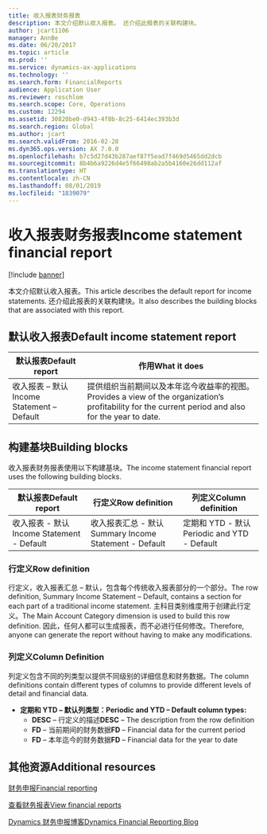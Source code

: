 ```yaml
---
title: 收入报表财务报表
description: 本文介绍默认收入报表。 还介绍此报表的关联构建块。
author: jcart1106
manager: AnnBe
ms.date: 06/20/2017
ms.topic: article
ms.prod: ''
ms.service: dynamics-ax-applications
ms.technology: ''
ms.search.form: FinancialReports
audience: Application User
ms.reviewer: roschlom
ms.search.scope: Core, Operations
ms.custom: 12294
ms.assetid: 30820be0-d943-4f8b-8c25-6414ec393b3d
ms.search.region: Global
ms.author: jcart
ms.search.validFrom: 2016-02-28
ms.dyn365.ops.version: AX 7.0.0
ms.openlocfilehash: b7c5d27d43b287aef87f5ead7f469d5465dd2dcb
ms.sourcegitcommit: 8b4b6a9226d4e5f66498ab2a5b4160e26dd112af
ms.translationtype: HT
ms.contentlocale: zh-CN
ms.lasthandoff: 08/01/2019
ms.locfileid: "1839079"
---
```

# <a name="income-statement-financial-report"></a><span data-ttu-id="f5163-104">收入报表财务报表</span><span class="sxs-lookup"><span data-stu-id="f5163-104">Income statement financial report</span></span>

[!include [banner](../includes/banner.md)]

<span data-ttu-id="f5163-105">本文介绍默认收入报表。</span><span class="sxs-lookup"><span data-stu-id="f5163-105">This article describes the default report for income statements.</span></span> <span data-ttu-id="f5163-106">还介绍此报表的关联构建块。</span><span class="sxs-lookup"><span data-stu-id="f5163-106">It also describes the building blocks that are associated with this report.</span></span> 

<a name="default-income-statement-report"></a><span data-ttu-id="f5163-107">默认收入报表</span><span class="sxs-lookup"><span data-stu-id="f5163-107">Default income statement report</span></span>
-------------------------------

| <span data-ttu-id="f5163-108">默认报表</span><span class="sxs-lookup"><span data-stu-id="f5163-108">Default report</span></span>             | <span data-ttu-id="f5163-109">作用</span><span class="sxs-lookup"><span data-stu-id="f5163-109">What it does</span></span>                                                                                              |
|----------------------------|-----------------------------------------------------------------------------------------------------------|
| <span data-ttu-id="f5163-110">收入报表 – 默认</span><span class="sxs-lookup"><span data-stu-id="f5163-110">Income Statement – Default</span></span> | <span data-ttu-id="f5163-111">提供组织当前期间以及本年迄今收益率的视图。</span><span class="sxs-lookup"><span data-stu-id="f5163-111">Provides a view of the organization’s profitability for the current period and also for the year to date.</span></span> |

## <a name="building-blocks"></a><span data-ttu-id="f5163-112">构建基块</span><span class="sxs-lookup"><span data-stu-id="f5163-112">Building blocks</span></span>
<span data-ttu-id="f5163-113">收入报表财务报表使用以下构建基块。</span><span class="sxs-lookup"><span data-stu-id="f5163-113">The income statement financial report uses the following building blocks.</span></span>

| <span data-ttu-id="f5163-114">默认报表</span><span class="sxs-lookup"><span data-stu-id="f5163-114">Default report</span></span>             | <span data-ttu-id="f5163-115">行定义</span><span class="sxs-lookup"><span data-stu-id="f5163-115">Row definition</span></span>                     | <span data-ttu-id="f5163-116">列定义</span><span class="sxs-lookup"><span data-stu-id="f5163-116">Column definition</span></span>          |
|----------------------------|------------------------------------|----------------------------|
| <span data-ttu-id="f5163-117">收入报表 - 默认</span><span class="sxs-lookup"><span data-stu-id="f5163-117">Income Statement - Default</span></span> | <span data-ttu-id="f5163-118">收入报表汇总 - 默认</span><span class="sxs-lookup"><span data-stu-id="f5163-118">Summary Income Statement - Default</span></span> | <span data-ttu-id="f5163-119">定期和 YTD - 默认</span><span class="sxs-lookup"><span data-stu-id="f5163-119">Periodic and YTD - Default</span></span> |

### <a name="row-definition"></a><span data-ttu-id="f5163-120">行定义</span><span class="sxs-lookup"><span data-stu-id="f5163-120">Row definition</span></span>

<span data-ttu-id="f5163-121">行定义，收入报表汇总 – 默认，包含每个传统收入报表部分的一个部分。</span><span class="sxs-lookup"><span data-stu-id="f5163-121">The row definition, Summary Income Statement – Default, contains a section for each part of a traditional income statement.</span></span> <span data-ttu-id="f5163-122">主科目类别维度用于创建此行定义。</span><span class="sxs-lookup"><span data-stu-id="f5163-122">The Main Account Category dimension is used to build this row definition.</span></span> <span data-ttu-id="f5163-123">因此，任何人都可以生成报表，而不必进行任何修改。</span><span class="sxs-lookup"><span data-stu-id="f5163-123">Therefore, anyone can generate the report without having to make any modifications.</span></span>

### <a name="column-definition"></a><span data-ttu-id="f5163-124">列定义</span><span class="sxs-lookup"><span data-stu-id="f5163-124">Column Definition</span></span>

<span data-ttu-id="f5163-125">列定义包含不同的列类型以提供不同级别的详细信息和财务数据。</span><span class="sxs-lookup"><span data-stu-id="f5163-125">The column definitions contain different types of columns to provide different levels of detail and financial data.</span></span>

-   <span data-ttu-id="f5163-126">**定期和 YTD – 默认列类型：**</span><span class="sxs-lookup"><span data-stu-id="f5163-126">**Periodic and YTD – Default column types:**</span></span>
    -   <span data-ttu-id="f5163-127">**DESC** – 行定义的描述</span><span class="sxs-lookup"><span data-stu-id="f5163-127">**DESC** – The description from the row definition</span></span>
    -   <span data-ttu-id="f5163-128">**FD** – 当前期间的财务数据</span><span class="sxs-lookup"><span data-stu-id="f5163-128">**FD** – Financial data for the current period</span></span>
    -   <span data-ttu-id="f5163-129">**FD** – 本年迄今的财务数据</span><span class="sxs-lookup"><span data-stu-id="f5163-129">**FD** – Financial data for the year to date</span></span>



<a name="additional-resources"></a><span data-ttu-id="f5163-130">其他资源</span><span class="sxs-lookup"><span data-stu-id="f5163-130">Additional resources</span></span>
--------

[<span data-ttu-id="f5163-131">财务申报</span><span class="sxs-lookup"><span data-stu-id="f5163-131">Financial reporting</span></span>](financial-reporting-getting-started.md)

[<span data-ttu-id="f5163-132">查看财务报表</span><span class="sxs-lookup"><span data-stu-id="f5163-132">View financial reports</span></span>](view-financial-reports.md)

[<span data-ttu-id="f5163-133">Dynamics 财务申报博客</span><span class="sxs-lookup"><span data-stu-id="f5163-133">Dynamics Financial Reporting Blog</span></span>](https://blogs.msdn.com/b/dynamics_financial_reporting/)




